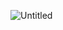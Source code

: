 ![Untitled](https://github.com/EmilHakala/Evolution-sim/assets/64849539/b5e28230-c09b-4231-9526-a6fa776cb2fb)
